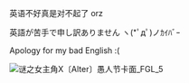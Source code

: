 英语不好真是对不起了 orz

英語が苦手で申し訳ありません ヽ(*ﾟдﾟ)ノｶｲﾊﾞｰ

Apology for my bad English :(

![谜之女主角X〔Alter〕愚人节卡面_FGL_5](https://github.com/user-attachments/assets/85ab7683-d8b9-48ca-b020-1bcd32a270cf)
